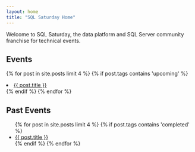 ```yaml
---
layout: home
title: "SQL Saturday Home"
---
```

Welcome to SQL Saturday, the data platform and SQL Server community franchise for technical events.

## Events
  {% for post in site.posts limit 4 %}
   {% if post.tags contains 'upcoming' %}
    <li>
      <a href="{{ post.url }}">{{ post.title }}</a>
    </li>
   {% endif %}
  {% endfor %}
## Past Events

<ul>
  {% for post in site.posts limit 4 %}
   {% if post.tags contains 'completed' %}
    <li>
      <a href="{{ post.url }}">{{ post.title }}</a>
    </li>
   {% endif %}
  {% endfor %}
</ul>